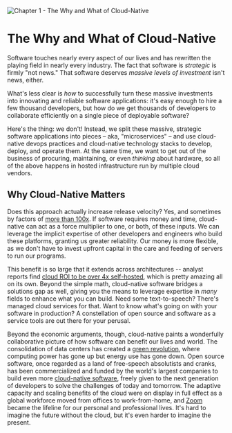 ![Chapter 1 - The Why and What of Cloud-Native](./img/ch1_header.png)

# The Why and What of Cloud-Native

Software touches nearly every aspect of our lives and has rewritten the playing
field in nearly every industry. The fact that software is _strategic_ is firmly
"not news." That software deserves _massive levels of investment_ isn't news,
either.

What's less clear is _how_ to successfully turn these massive investments into
innovating and reliable software applications: it's easy enough to hire a few
thousand developers, but how do we get thousands of developers to collaborate
efficiently on a single piece of deployable software?

Here's the thing: we don't! Instead, we split these massive, strategic software
applications into pieces – aka, "microservices" – and use cloud-native devops
practices and cloud-native technology stacks to develop, deploy, and operate
them. At the same time, we want to get out of the business of procuring,
maintaining, or even _thinking_ about hardware, so all of the above happens in
hosted infrastructure run by multiple cloud vendors.

<!---

TODO: Short ##-level section that clearly defines *what* cloud and cloud-native
actually are.

--->

## Why Cloud-Native Matters

Does this approach actually increase release velocity? Yes, and sometimes by
factors of
[more than 100x](https://www.infoq.com/presentations/microservices-financial-times/).
If software requires money and time, cloud-native can act as a force multiplier
to one, or both, of these inputs. We can leverage the implicit expertise of
other developers and engineers who build these platforms, granting us greater
reliability. Our money is more flexible, as we don't have to invest upfront
capital in the care and feeding of servers to run our programs.

This benefit is so large that it extends across architectures -- analyst reports
find [cloud ROI to be over 4x
self-hosted](https://nucleusresearch.com/wp-content/uploads/2020/11/u176-Cloud-delivers-4.01-times-the-ROI-as-on-premises.pdf),
which is pretty amazing all on its own. Beyond the simple math, cloud-native
software bridges a solutions gap as well, giving you the means to leverage
expertise in _many_ fields to enhance what you can build. Need some
text-to-speech? There's managed cloud services for that. Want to know what's
going on with your software in production? A constellation of open source and
software as a service tools are out there for your perusal.

Beyond the economic arguments, though, cloud-native paints a wonderfully
collaborative picture of how software can benefit our lives and world. The
consolidation of data centers has created a [green
revolution](https://www.nytimes.com/2020/02/27/technology/cloud-computing-energy-usage.html),
where computing power has gone up but energy use has gone down. Open source
software, once regarded as a land of free-speech absolutists and cranks, has
been commercialized and funded by the world's largest companies to build even
more [cloud-native software](https://www.cncf.io), freely given to the next
generation of developers to solve the challenges of today and tomorrow. The
adaptive capacity and scaling benefits of the cloud were on display in full
effect as a global workforce moved from offices to work-from-home, and
[Zoom](https://www.zoom.com) became the lifeline for our personal and
professional lives. It's hard to imagine the future without the cloud, but it's
even harder to imagine the present.

